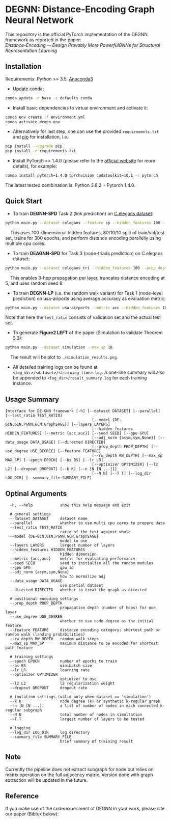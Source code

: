 # DEGNN: Distance-Encoding Graph Neural Network 
This repository is the official PyTorch implementation of the DEGNN framework as reported in the paper: <br>
*Distance-Encoding -- Design Provably More PowerfulGNNs for Structural Representation Learning*

## Installation
Requirements: Python >= 3.5, [Anaconda3](https://www.anaconda.com/)

- Update conda:
```bash
conda update -n base -c defaults conda
```

- Install basic dependencies to virtual environment and activate it: 
```bash
conda env create -f environment.yml
conda activate degnn-env
```

- Alternatively for last step, one can use the provided `requirements.txt` and [pip](https://pypi.org/project/pip/) for installation, i.e.:
```bash
pip install --upgrade pip
pip install -r requirements.txt
```

- Install PyTorch >= 1.4.0 (please refer to the [official website](https://pytorch.org/) for more details), for example:
```bash
conda install pytorch=1.4.0 torchvision cudatoolkit=10.1 -c pytorch
```

The latest tested combination is: Python 3.8.2 + Pytorch 1.4.0.

## Quick Start
- To train **DEGNN-SPD** Task 2 (link prediction) on [C.elegans dataset](https://snap.stanford.edu/data/C-elegans-frontal.html): 
```bash
python main.py --dataset celegans --feature sp --hidden_features 100 --prop_depth 1 --test_ratio 0.2 --epoch 300 --parallel
```
&nbsp;&nbsp;&nbsp; This uses 100-dimensional hidden features, 80/10/10 split of train/val/test set, trains for 300 epochs, and perform distance encoding parallelly using multiple cpu cores. 

- To train **DEAGNN-SPD** for Task 3 (node-triads prediction) on C.elegans dataset:
```bash
python main.py --dataset celegans_tri --hidden_features 100 --prop_depth 3 --epoch 300 --feature sp --max_sp 5 --lr 1e-4 --test_ratio 0.2 --seed 9
```
&nbsp;&nbsp;&nbsp; This enables 3-hop propagation per layer, truncates distance encoding at 5, and uses random seed 9.

- To train **DEGNN-LP** (i.e. the random walk variant) for Task 1 (node-level prediction) on usa-airports using average accuracy as evaluation metric:
```bash
python main.py --dataset usa-airports --metric acc --hidden_features 100 --feature rw --rw_depth 2 --epoch 500 --bs 128 --test_ratio 0.2
```

Note that here the `test_ratio` consists of validation set and the actual test set. 

- To generate **Figure2 LEFT** of the paper (Simulation to validate Theorem 3.3):
```bash
python main.py --dataset simulation --max_sp 10
```
&nbsp;&nbsp;&nbsp; The result will be plot to `./simulation_results.png`.


- All detailed training logs can be found at `<log_dir>/<dataset>/<training-time>.log`. A one-line summary will also be appended to `<log_dir>/result_summary.log` for each training instance.

## Usage Summary
```
Interface for DE-GNN framework [-h] [--dataset DATASET] [--parallel] [--test_ratio TEST_RATIO]
                                      [--model {DE-GCN,GIN,PGNN,GCN,GraphSAGE}] [--layers LAYERS]
                                      [--hidden_features HIDDEN_FEATURES] [--metric {acc,auc}] [--seed SEED] [--gpu GPU]
                                      [--adj_norm {asym,sym,None}] [--data_usage DATA_USAGE] [--directed DIRECTED]
                                      [--prop_depth PROP_DEPTH] [--use_degree USE_DEGREE] [--feature FEATURE]
                                      [--rw_depth RW_DEPTH] [--max_sp MAX_SP] [--epoch EPOCH] [--bs BS] [--lr LR]
                                      [--optimizer OPTIMIZER] [--l2 L2] [--dropout DROPOUT] [--k K] [--n [N [N ...]]]
                                      [--N N] [--T T] [--log_dir LOG_DIR] [--summary_file SUMMARY_FILE]
```

## Optinal Arguments
```
  -h, --help            show this help message and exit
  
  # general settings
  --dataset DATASET     dataset name
  --parallel            whether to use multi cpu cores to prepare data
  --test_ratio TEST_RATIO
                        ratio of the test against whole
  --model {DE-GCN,GIN,PGNN,GCN,GraphSAGE}
                        model to use
  --layers LAYERS       largest number of layers
  --hidden_features HIDDEN_FEATURES
                        hidden dimension
  --metric {acc,auc}    metric for evaluating performance
  --seed SEED           seed to initialize all the random modules
  --gpu GPU             gpu id
  --adj_norm {asym,sym,None}
                        how to normalize adj
  --data_usage DATA_USAGE
                        use partial dataset
  --directed DIRECTED   whether to treat the graph as directed
  
  # positional encoding settings
  --prop_depth PROP_DEPTH
                        propagation depth (number of hops) for one layer
  --use_degree USE_DEGREE
                        whether to use node degree as the initial feature
  --feature FEATURE     distance encoding category: shortest path or random walk (landing probabilities)
  --rw_depth RW_DEPTH   random walk steps
  --max_sp MAX_SP       maximum distance to be encoded for shortest path feature
  
  # training settings
  --epoch EPOCH         number of epochs to train
  --bs BS               minibatch size
  --lr LR               learning rate
  --optimizer OPTIMIZER
                        optimizer to use
  --l2 L2               l2 regularization weight
  --dropout DROPOUT     dropout rate
  
  # imulation settings (valid only when dataset == 'simulation')
  --k K                 node degree (k) or synthetic k-regular graph
  --n [N [N ...]]       a list of number of nodes in each connected k-regular subgraph
  --N N                 total number of nodes in simultation
  --T T                 largest number of layers to be tested
  
  # logging
  --log_dir LOG_DIR     log directory
  --summary_file SUMMARY_FILE
                        brief summary of training result
```

## Note
Currently the pipeline does not extract subgraph for node but relies on matrix operation on the full adjacency matrix. Version done with graph extraction will be updated in the future.

## Reference
If you make use of the code/experiment of DEGNN in your work, please cite our paper (Bibtex below):
